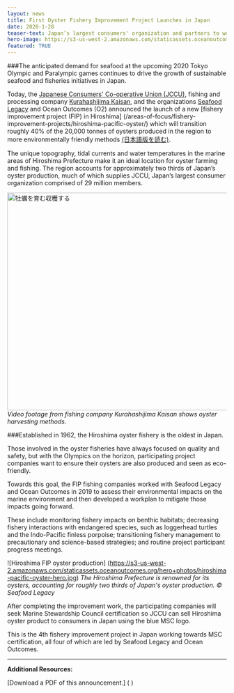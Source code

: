```yaml
---
layout: news
title: First Oyster Fishery Improvement Project Launches in Japan
date: 2020-1-28
teaser-text: Japan’s largest consumers' organization and partners to work towards sustainable oyster production in advance of 2020 Tokyo Olympics.
hero-image: https://s3-us-west-2.amazonaws.com/staticassets.oceanoutcomes.org/news+and+analysis/hero+images/hiroshima-pacific-oyster-launch-hero.jpg
featured: TRUE
---
```

###The anticipated demand for seafood at the upcoming 2020 Tokyo Olympic and Paralympic games continues to drive the growth of sustainable seafood and fisheries initiatives in Japan.

Today, the <a href="https://jccu.coop/eng/" target="_blank">Japanese Consumers' Co-operative Union (JCCU)</a>, fishing and processing company <a href="https://www.kurahasij.co.jp/" target="_blank">Kurahashijima Kaisan</a>, and the organizations <a href="http://www.seafoodlegacy.com/" target="_blank">Seafood Legacy</a> and Ocean Outcomes (O2) announced the launch of a new [fishery improvement project (FIP) in Hiroshima] (/areas-of-focus/fishery-improvement-projects/hiroshima-pacific-oyster/) which will transition roughly 40% of the 20,000 tonnes of oysters produced in the region to more environmentally friendly methods 
<a href="" target="_blank">(日本語版を読む)</a>.

The unique topography, tidal currents and water temperatures in the marine areas of Hiroshima Prefecture make it an ideal location for oyster farming and fishing. The region accounts for approximately two thirds of Japan’s oyster production, much of which supplies JCCU, Japan’s largest consumer organization comprised of 29 million members.

<a href="http://www.youtube.com/watch?feature=player_embedded&v=UpD0lWQQutQ" target="_blank"><img src="http://img.youtube.com/vi/UpD0lWQQutQ/0.jpg" 
alt="牡蠣を育む収穫する" width="900" height="500" border="0" /></a>
*Video footage from fishing company Kurahashijima Kaisan shows oyster harvesting methods.*

###Established in 1962, the Hiroshima oyster fishery is the oldest in Japan. 

Those involved in the oyster fisheries have always focused on quality and safety, but with the Olympics on the horizon, participating project companies want to ensure their oysters are also produced and seen as eco-friendly.

Towards this goal, the FIP fishing companies worked with Seafood Legacy and Ocean Outcomes in 2019 to assess their environmental impacts on the marine environment and then developed a workplan to mitigate those impacts going forward. 

These include monitoring fishery impacts on benthic habitats; decreasing fishery interactions with endangered species, such as loggerhead turtles and the Indo-Pacific finless porpoise; transitioning fishery management to precautionary and science-based strategies; and routine project participant progress meetings.

![Hiroshima FIP oyster production] (https://s3-us-west-2.amazonaws.com/staticassets.oceanoutcomes.org/hero+photos/hiroshima-pacific-oyster-hero.jpg) *The Hiroshima Prefecture is renowned for its oysters, accounting for roughly two thirds of Japan's oyster production. © Seafood Legacy*

After completing the improvement work, the participating companies will seek Marine Stewardship Council certification so JCCU can sell Hiroshima oyster product to consumers in Japan using the blue MSC logo. 

This is the 4th fishery improvement project in Japan working towards MSC certification, all four of which are led by Seafood Legacy and Ocean Outcomes.

----

**Additional Resources:**

[Download a PDF of this announcement.] ( )
